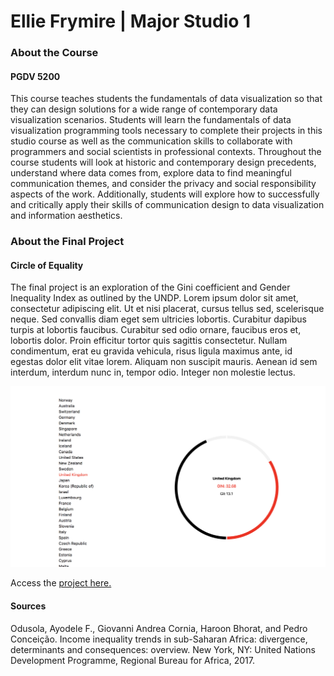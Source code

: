 # Ellie Frymire | Major Studio 1

### About the Course
#### PGDV 5200

This course teaches students the fundamentals of data visualization so that they 
can design solutions for a wide range of contemporary data visualization scenarios. 
Students will learn the fundamentals of data visualization programming tools 
necessary to complete their projects in this studio course as well as the 
communication skills to collaborate with programmers and social scientists in 
professional contexts. Throughout the course students will look at historic and 
contemporary design precedents, understand where data comes from, explore data to 
find meaningful communication themes, and consider the privacy and social 
responsibility aspects of the work. Additionally, students will explore how to 
successfully and critically apply their skills of communication design to data 
visualization and information aesthetics.

### About the Final Project
#### Circle of Equality

The final project is an exploration of the Gini coefficient and Gender Inequality 
Index as outlined by the UNDP. Lorem ipsum dolor sit amet, consectetur adipiscing elit. 
Ut et nisi placerat, cursus tellus sed, scelerisque neque. Sed convallis diam eget sem 
ultricies lobortis. Curabitur dapibus turpis at lobortis faucibus. Curabitur sed odio 
ornare, faucibus eros et, lobortis dolor. Proin efficitur tortor quis sagittis consectetur. 
Nullam condimentum, erat eu gravida vehicula, risus ligula maximus ante, id egestas 
dolor elit vitae lorem. Aliquam non suscipit mauris. Aenean id sem interdum, interdum 
nunc in, tempor odio. Integer non molestie lectus.

![preview.png](preview.png?raw=true)

Access the [project here.](https://efrymire.github.io/major-studio-1/UNDP_3_Dynamics/index.start.html)

#### Sources

Odusola, Ayodele F., Giovanni Andrea Cornia, Haroon Bhorat, and Pedro Conceição. Income inequality trends in sub-Saharan Africa: divergence, determinants and consequences: overview. New York, NY: United Nations Development Programme, Regional Bureau for Africa, 2017.


